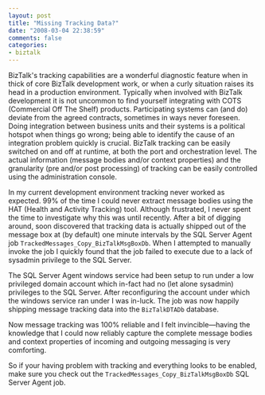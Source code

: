 ```yaml
---
layout: post
title: "Missing Tracking Data?"
date: "2008-03-04 22:38:59"
comments: false
categories:
- biztalk
---
```


BizTalk's tracking capabilities are a wonderful diagnostic feature when in thick of core BizTalk development work, or when a curly situation raises its head in a production environment. Typically when involved with BizTalk development it is not uncommon to find yourself integrating with COTS (Commercial Off The Shelf) products. Participating systems can (and do) deviate from the agreed contracts, sometimes in ways never foreseen. Doing integration between business units and their systems is a political hotspot when things go wrong; being able to identify the cause of an integration problem quickly is crucial. BizTalk tracking can be easily switched on and off at runtime, at both the port and orchestration level. The actual information (message bodies and/or context properties) and the granularity (pre and/or post processing) of tracking can be easily controlled using the administration console.

In my current development environment tracking never worked as expected. 99% of the time I could never extract message bodies using the HAT (Health and Activity Tracking) tool. Although frustrated, I never spent the time to investigate why this was until recently. After a bit of digging around, soon discovered that tracking data is actually shipped out of the message box at (by default) one minute intervals by the SQL Server Agent job `TrackedMessages_Copy_BizTalkMsgBoxDb`. When I attempted to manually invoke the job I quickly found that the job failed to execute due to a lack of sysadmin privilege to the SQL Server.

The SQL Server Agent windows service had been setup to run under a low privileged domain account which in-fact had no (let alone sysadmin) privileges to the SQL Server. After reconfiguring the account under which the windows service ran under I was in-luck. The job was now happily shipping message tracking data into the `BizTalkDTADb` database.

Now message tracking was 100% reliable and I felt invincible—having the knowledge that I could now reliably capture the complete message bodies and context properties of incoming and outgoing messaging is very comforting.

So if your having problem with tracking and everything looks to be enabled, make sure you check out the `TrackedMessages_Copy_BizTalkMsgBoxDb` SQL Server Agent job.
